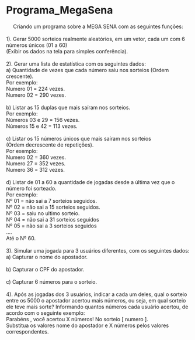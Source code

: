 # Programa_MegaSena

<center>Criando um programa sobre a MEGA SENA com as seguintes funções:<br></center>
<br>
1). Gerar 5000 sorteios realmente aleatórios, em um vetor, cada um com 6 números únicos (01 a 60)<br>
 (Exibir os dados na tela para simples conferência).<br>
 <br>
2). Gerar uma lista de estatística com os seguintes dados:<br>
a) Quantidade de vezes que cada número saiu nos sorteios (Ordem crescente).<br>
Por exemplo:<br>
  Numero 01 = 224 vezes.<br>
  Numero 02 = 290 vezes.<br>
<br>
b) Listar as 15 duplas que mais saíram nos sorteios.<br>
Por exemplo:<br>
  Números 03 e 29 = 156 vezes.<br>
  Números 15 e 42 = 113 vezes.<br>
  <br>
c) Listar os 15 números únicos que mais saíram nos sorteios<br>
(Ordem decrescente de repetições).<br>
Por exemplo:<br>
  Numero 02 = 360 vezes.<br>
  Numero 27 = 352 vezes.<br>
  Numero 36 = 312 vezes.<br>
  <br>
d) Listar de 01 a 60 a quantidade de jogadas desde a última vez que o número foi sorteado.<br>
Por exemplo:<br>
  Nº 01 = não sai a 7 sorteios seguidos.<br>
  Nº 02 = não sai a 15 sorteios seguidos.<br>
  Nº 03 = saiu no ultimo sorteio.<br>
  Nº 04 = não sai a 31 sorteios seguidos<br>
  Nº 05 = não sai a 3 sorteios seguidos<br>
....<br>
  Até o Nº 60.<br>
  <br>
3). Simular uma jogada para 3 usuários diferentes, com os seguintes dados:<br>
a) Capturar o nome do apostador.<br>
<br>
b) Capturar o CPF do apostador.<br>
<br>
c) Capturar 6 números para o sorteio.<br>
<br>
4). Após as jogadas dos 3 usuários, indicar a cada um deles, qual o sorteio entre os 5000 o apostador acertou mais
números, ou seja, em qual sorteio ele teve mais sorte? Informando quantos números cada usuário acertou, de
acordo com o seguinte exemplo:<br>
Parabéns <nome do apostador>, você acertou X números! No sorteio [ numero ].<br>
Substitua os valores nome do apostador e X números pelos valores correspondentes.<br>
